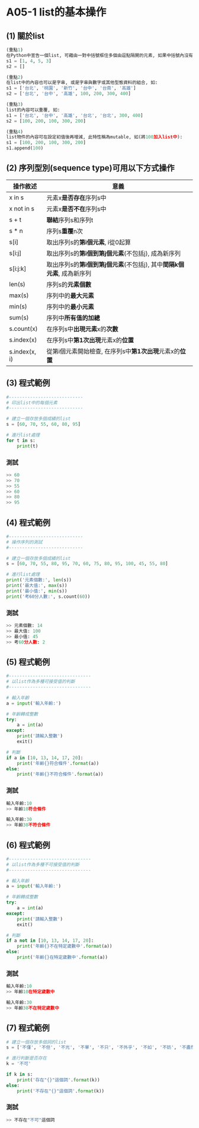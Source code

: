 # A05-1 list的基本操作


## (1) 關於list
``` python
(重點1)
在Python中宣告一個list, 可藉由一對中括號框住多個由逗點隔開的元素, 如果中括號內沒有元素 它就是一個空的list, 如:
s1 = [1, 4, 5, 3]
s2 = []

(重點2)
在list中的內容也可以是字串, 或是字串與數字或其他型態資料的組合, 如:
s1 = ['台北', '桃園', '新竹', '台中', '台南', '高雄']
s2 = ['台北', '台中', '高雄', 100, 200, 300, 400]

(重點3)
list的內容可以重覆, 如:
s1 = ['台北', '台中', '高雄', '台北', '台北', 300, 400]
s2 = [100, 200, 100, 300, 200]

(重點4)
list物件的內容可在設定初值後再增減, 此特性稱為mutable, 如(將100加入list中):
s1 = [100, 200, 100, 300, 200]
s1.append(100)  
```

## (2) 序列型別(sequence type)可用以下方式操作

| 操作敘述 | 意義 |
|---------|------|
| x in s | 元素x**是否存在**序列s中 |
| x not in s | 元素x**是否不在**序列s中 |
| s + t | **聯結**序列s和序列t |
| s * n | 序列s**重覆**n次 |
| s[i] | 取出序列s的**第i個元素**, i從0起算 |
| s[i:j] | 取出序列s的**第i個到第j個元素**(不包括j), 成為新序列  |
| s[i:j:k] | 取出序列s的**第i個到第j個元素**(不包括j), 其中**間隔k個元素**, 成為新序列  |
| len(s) | 序列s的**元素個數** |
| max(s) | 序列中的**最大元素** |
| min(s) | 序列中的**最小元素** |
| sum(s) | 序列中**所有值的加總** |
| s.count(x) | 在序列s中**出現元素**x的**次數** |
| s.index(x) | 在序列s中**第1次出現**元素x的**位置** |
| s.index(x, i) | 從第i個元素開始檢查, 在序列s中**第1次出現**元素x的**位置** |


## (3) 程式範例
``` python
#----------------------------
# 印出list中的每個元素
#----------------------------

# 建立一個存放多個成績的list
s = [60, 70, 55, 60, 80, 95]

# 進行list處理
for t in s:
    print(t)
```

### 測試
``` python
>> 60
>> 70
>> 55
>> 60
>> 80
>> 95
```

## (4) 程式範例
``` python
#----------------------------
# 操作序列的測試
#----------------------------

# 建立一個存放多個成績的list
s = [60, 70, 55, 80, 95, 70, 60, 75, 80, 95, 100, 45, 55, 80]

# 進行list處理
print('元素個數:', len(s))
print('最大值:', max(s))  
print('最小值:', min(s)) 
print('考60分人數:', s.count(60)) 
```

### 測試
``` python
>> 元素個數: 14
>> 最大值: 100
>> 最小值: 45
>> 考60分人數: 2
```

## (5) 程式範例
``` python
#-------------------------------
# 以list作為多種可接受值的判斷
#-------------------------------

# 輸入年齡
a = input('輸入年齡:')

# 年齡轉成整數
try:
    a = int(a)
except:
    print('請輸入整數')
    exit()

# 判斷
if a in [10, 13, 14, 17, 20]:
    print('年齡{}符合條件'.format(a))
else:
    print('年齡{}不符合條件'.format(a)) 
```

### 測試
``` python
輸入年齡:10
>> 年齡10符合條件

輸入年齡:30
>> 年齡30不符合條件
```


## (6) 程式範例
``` python
#-------------------------------
# 以list作為多種不可接受值的判斷
#-------------------------------

# 輸入年齡
a = input('輸入年齡:')

# 年齡轉成整數
try:
    a = int(a)
except:
    print('請輸入整數')
    exit()

# 判斷
if a not in [10, 13, 14, 17, 20]:
    print('年齡{}不在特定歲數中'.format(a))
else:
    print('年齡{}在特定歲數中'.format(a))  
```

### 測試
``` python
輸入年齡:10
>> 年齡10在特定歲數中

輸入年齡:30
>> 年齡30不在特定歲數中
```



## (7) 程式範例
``` python
# 建立一個存放多個詞的list
s = ['不僅', '不但', '不光', '不單', '不只', '不外乎', '不如', '不妨', '不盡然', '不得', '不怕']

# 進行判斷是否存在
k = '不可'

if k in s:
    print('存在"{}"這個詞'.format(k))
else:
    print('不存在"{}"這個詞'.format(k))
```

### 測試
``` python
>> 不存在"不可"這個詞
```
